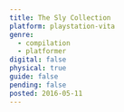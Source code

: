 ```yaml
---
title: The Sly Collection
platform: playstation-vita
genre:
  - compilation
  - platformer
digital: false
physical: true
guide: false
pending: false
posted: 2016-05-11
---
```

